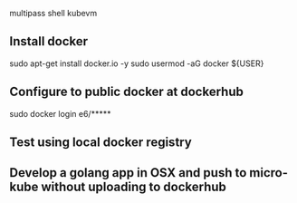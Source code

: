 

multipass shell kubevm
## Install docker
sudo apt-get install docker.io -y 
sudo usermod -aG docker ${USER}

## Configure to public docker at dockerhub
sudo docker login e6/*****

## Test using local docker registry

## Develop a golang app in OSX and push to micro-kube without uploading to dockerhub





